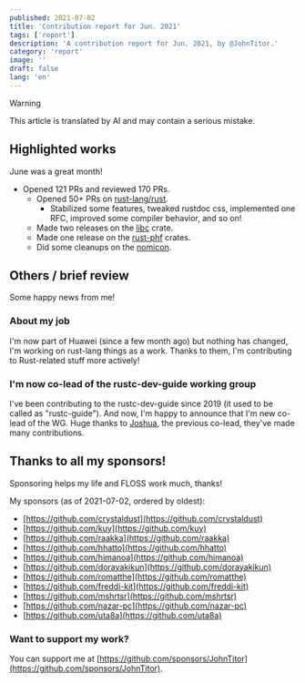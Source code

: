 ```yaml
---
published: 2021-07-02
title: 'Contribution report for Jun. 2021'
tags: ['report']
description: 'A contribution report for Jun. 2021, by @JohnTitor.'
category: 'report'
image: ''
draft: false
lang: 'en'
---
```

> [!WARNING]
> This article is translated by AI and may contain a serious mistake.

## Highlighted works

June was a great month!

- Opened 121 PRs and reviewed 170 PRs.
  - Opened 50+ PRs on [rust-lang/rust].
    - Stabilized some features, tweaked rustdoc css, implemented one RFC, improved some compiler behavior, and so on!
  - Made two releases on the [libc] crate.
  - Made one release on the [rust-phf] crates.
  - Did some cleanups on the [nomicon].

[rust-lang/rust]: https://github.com/rust-lang/rust
[libc]: https://github.com/rust-lang/libc
[rust-phf]: https://github.com/rust-phf/rust-phf
[nomicon]: https://doc.rust-lang.org/nightly/nomicon/

## Others / brief review

Some happy news from me!

### About my job

I'm now part of Huawei (since a few month ago) but nothing has changed, I'm working on rust-lang things as a work.
Thanks to them, I'm contributing to Rust-related stuff more actively!

### I'm now co-lead of the rustc-dev-guide working group

I've been contributing to the rustc-dev-guide since 2019 (it used to be called as "rustc-guide").
And now, I'm happy to announce that I'm new co-lead of the WG.
Huge thanks to [Joshua], the previous co-lead, they've made many contributions.

[joshua]: https://github.com/jyn514

## Thanks to all my sponsors!

Sponsoring helps my life and FLOSS work much, thanks!

My sponsors (as of 2021-07-02, ordered by oldest):

- [https://github.com/crystaldust](https://github.com/crystaldust)
- [https://github.com/kuy](https://github.com/kuy)
- [https://github.com/raakka](https://github.com/raakka)
- [https://github.com/hhatto](https://github.com/hhatto)
- [https://github.com/himanoa](https://github.com/himanoa)
- [https://github.com/dorayakikun](https://github.com/dorayakikun)
- [https://github.com/romatthe](https://github.com/romatthe)
- [https://github.com/freddi-kit](https://github.com/freddi-kit)
- [https://github.com/mshrtsr](https://github.com/mshrtsr)
- [https://github.com/nazar-pc](https://github.com/nazar-pc)
- [https://github.com/uta8a](https://github.com/uta8a)

### Want to support my work?

You can support me at [https://github.com/sponsors/JohnTitor](https://github.com/sponsors/JohnTitor).
